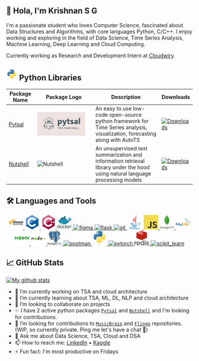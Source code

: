 ## 👋 Hola, I'm Krishnan S G

I'm a passionate student who loves Computer Science, fascinated about Data Structures and Algorithms, with core languages Python, C/C++. I enjoy working and exploring in the field of Data Science, Time Series Analysis, Machine Learning, Deep Learning and Cloud Computing. 

Currently working as Research and Development Intern at [Cloudwiry](https://cloudwiry.com).

## <img src="https://raw.githubusercontent.com/devicons/devicon/master/icons/python/python-original.svg" alt="python" width="30" height="30"/> Python Libraries

| Package Name                                       | Package Logo                                                                                                                                  | Description                                                                                                                  | Downloads                                                                                |
| -------------------------------------------------- | --------------------------------------------------------------------------------------------------------------------------------------------- | ---------------------------------------------------------------------------------------------------------------------------- | ---------------------------------------------------------------------------------------- |
| [Pytsal](https://github.com/KrishnanSG/pytsal)     | <img src="https://raw.githubusercontent.com/KrishnanSG/pytsal/master/pytsal-logo.JPG" title="Pytsal" width="90%">                            | An easy to use low-code open-source python framework for Time Series analysis, visualization, forecasting along with AutoTS  | [![Downloads](https://pepy.tech/badge/pytsal)](https://pepy.tech/project/pytsal)         |
| [Nutshell](https://github.com/KrishnanSG/Nutshell) | <img src="https://user-images.githubusercontent.com/43802499/99897377-02a9f300-2cbf-11eb-8830-d9bc8d2aa0d5.png" title="Nutshell" width="55%"> | An unsupervised text summarization and information retrieval library under the hood using natural language processing models | [![Downloads](https://pepy.tech/badge/pynutshell)](https://pepy.tech/project/pynutshell) |

## 🛠️ Languages and Tools
<p align="center"> <a href="https://aws.amazon.com" target="_blank"> <img src="https://raw.githubusercontent.com/devicons/devicon/master/icons/amazonwebservices/amazonwebservices-original-wordmark.svg" alt="aws" width="40" height="40"/> </a> <a href="https://www.cprogramming.com/" target="_blank"> <img src="https://raw.githubusercontent.com/devicons/devicon/master/icons/c/c-original.svg" alt="c" width="40" height="40"/> </a> <a href="https://www.w3schools.com/cpp/" target="_blank"> <img src="https://raw.githubusercontent.com/devicons/devicon/master/icons/cplusplus/cplusplus-original.svg" alt="cplusplus" width="40" height="40"/> </a> <a href="https://www.docker.com/" target="_blank"> <img src="https://raw.githubusercontent.com/devicons/devicon/master/icons/docker/docker-original-wordmark.svg" alt="docker" width="40" height="40"/> </a> <a href="https://www.figma.com/" target="_blank"> <img src="https://www.vectorlogo.zone/logos/figma/figma-icon.svg" alt="figma" width="40" height="40"/> </a> <a href="https://flask.palletsprojects.com/" target="_blank"> <img src="https://www.vectorlogo.zone/logos/pocoo_flask/pocoo_flask-icon.svg" alt="flask" width="40" height="40"/> </a> <a href="https://git-scm.com/" target="_blank"> <img src="https://www.vectorlogo.zone/logos/git-scm/git-scm-icon.svg" alt="git" width="40" height="40"/> </a> <a href="https://www.java.com" target="_blank"> <img src="https://raw.githubusercontent.com/devicons/devicon/master/icons/java/java-original.svg" alt="java" width="40" height="40"/> </a> <a href="https://developer.mozilla.org/en-US/docs/Web/JavaScript" target="_blank"> <img src="https://raw.githubusercontent.com/devicons/devicon/master/icons/javascript/javascript-original.svg" alt="javascript" width="40" height="40"/> </a> <a href="https://www.mongodb.com/" target="_blank"> <img src="https://raw.githubusercontent.com/devicons/devicon/master/icons/mongodb/mongodb-original-wordmark.svg" alt="mongodb" width="40" height="40"/> </a> <a href="https://www.mysql.com/" target="_blank"> <img src="https://raw.githubusercontent.com/devicons/devicon/master/icons/mysql/mysql-original-wordmark.svg" alt="mysql" width="40" height="40"/> </a> <a href="https://www.nginx.com" target="_blank"> <img src="https://raw.githubusercontent.com/devicons/devicon/master/icons/nginx/nginx-original.svg" alt="nginx" width="40" height="40"/> </a> <a href="https://nodejs.org" target="_blank"> <img src="https://raw.githubusercontent.com/devicons/devicon/master/icons/nodejs/nodejs-original-wordmark.svg" alt="nodejs" width="40" height="40"/> </a> <a href="https://www.postgresql.org" target="_blank"> <img src="https://raw.githubusercontent.com/devicons/devicon/master/icons/postgresql/postgresql-original-wordmark.svg" alt="postgresql" width="40" height="40"/> </a> <a href="https://postman.com" target="_blank"> <img src="https://www.vectorlogo.zone/logos/getpostman/getpostman-icon.svg" alt="postman" width="40" height="40"/> </a> <a href="https://www.python.org" target="_blank"> <img src="https://raw.githubusercontent.com/devicons/devicon/master/icons/python/python-original.svg" alt="python" width="40" height="40"/> </a> <a href="https://pytorch.org/" target="_blank"> <img src="https://www.vectorlogo.zone/logos/pytorch/pytorch-icon.svg" alt="pytorch" width="40" height="40"/> </a> <a href="https://redis.io" target="_blank"> <img src="https://raw.githubusercontent.com/devicons/devicon/master/icons/redis/redis-original-wordmark.svg" alt="redis" width="40" height="40"/> </a> <a href="https://scikit-learn.org/" target="_blank"> <img src="https://upload.wikimedia.org/wikipedia/commons/0/05/Scikit_learn_logo_small.svg" alt="scikit_learn" width="40" height="40"/> </a> </p>



## &#x1f4c8; GitHub Stats

[![My github stats](https://github-readme-stats.vercel.app/api?username=KrishnanSG&count_private=true&show_icons=true&theme=shades-of-purple)](https://github.com/anuraghazra/github-readme-stats)


- 🔭 I’m currently working on TSA and cloud architecture 
- 🌱 I’m currently learning about TSA, ML, DL, NLP and cloud architecture
- 👯 I’m looking to collaborate on projects
- ✨ I have 2 active python packages [`Pytsal`](https://github.com/KrishnanSG/pytsal) and [`Nutshell`](https://github.com/KrishnanSG/Nutshell) and I'm looking for contributions.
- 🤔 I’m looking for contributions to [`MusicBrain`](https://github.com/KrishnanSG/MusicBrain) and [`Flingo`](https://github.com/KrishnanSG/flingo) repositories. (WIP, so currently private. Ping me let's have a chat 🙂)
- 💬 Ask me about Data Science, TSA, Cloud and DSA
- 📫 How to reach me: [LinkedIn](https://www.linkedin.com/in/krishnansg/) • [Kaggle](https://www.kaggle.com/krish525)
- ⚡ Fun fact: I'm most productive on Fridays

